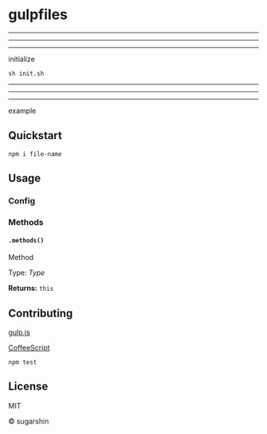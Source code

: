 # gulpfiles

---

---

---

initialize

```shell
sh init.sh
```

---

---

---

example

## Quickstart

```shell
npm i file-name
```

## Usage

### Config

### Methods

#### `.methods()`

Method

Type: *Type*

**Returns:** `this`

## Contributing

[gulp.js](//gulpjs.com/)

[CoffeeScript](//coffeescript.org/)

```shell
npm test
```

## License

MIT

© sugarshin
